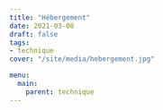 ```yaml
---
title: "Hébergement"
date: 2021-03-08
draft: false
tags:
- technique
cover: "/site/media/hebergement.jpg"

menu:
  main:
    parent: technique
---
```

<!--more-->
